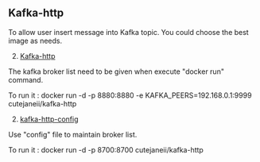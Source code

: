 ## Kafka-http ##
To allow user insert message into Kafka topic. You could choose the best image as needs.

2. [Kafka-http](https://github.com/cutejaneii/kafka-http/tree/master/kafka-http)

The kafka broker list need to be given when execute "docker run" command.

To run it : docker run -d -p 8880:8880 -e KAFKA_PEERS=192.168.0.1:9999 cutejaneii/kafka-http


2. [kafka-http-config](https://github.com/cutejaneii/kafka-http/tree/master/kafka-http-config)

Use "config" file to maintain broker list.

To run it : docker run -d -p 8700:8700 cutejaneii/kafka-http
